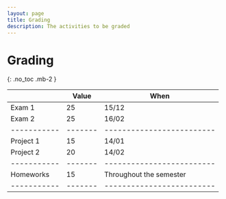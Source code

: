 ```yaml
---
layout: page
title: Grading
description: The activities to be graded
---
```


# Grading

{: .no_toc .mb-2 }

|           | Value | When                    |
|-----------|-------|-------------------------|
| Exam 1    | 25    | 15/12                   |
| Exam 2    | 25    | 16/02                   |
|-----------|-------|-------------------------|
| Project 1 | 15    | 14/01                   |
| Project 2 | 20    | 14/02                   |
|-----------|-------|-------------------------|
| Homeworks | 15    | Throughout the semester |
|-----------|-------|-------------------------|
